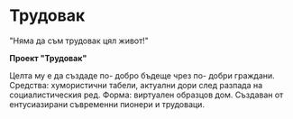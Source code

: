 # Трудовак

"Няма да съм трудовак цял живот!"

**Проект "Трудовак"**

Целта му е да създаде по- добро бъдеще чрез по- добри граждани.
Средства: хумористични табели, актуални дори след разпада на социалистическия ред.
Форма: виртуален образцов дом.
Създаван от ентусиазирани съвременни пионери и трудоваци.